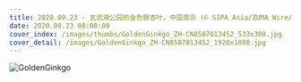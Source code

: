 ```yaml
---
title: 2020.09.23 - 玄武湖公园的金色银杏叶，中国南京 (© SIPA Asia/ZUMA Wire/Alamy)
date: 2020.09.23 00:00:00
cover_index: /images/thumbs/GoldenGinkgo_ZH-CN8507013452_533x300.jpg
cover_detail: /images/GoldenGinkgo_ZH-CN8507013452_1920x1080.jpg
---
```


![GoldenGinkgo](/images/GoldenGinkgo_ZH-CN8507013452_1920x1080.jpg)
